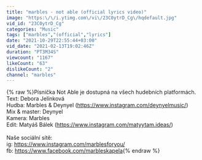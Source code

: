 ```yaml
---
title: "marbles - not able (official lyrics video)"
image: "https:\/\/i.ytimg.com\/vi\/23C0ytrD_Cg\/hqdefault.jpg"
vid_id: "23C0ytrD_Cg"
categories: "Music"
tags: ["marbles","(official","lyrics"]
date: "2021-10-29T22:55:44+03:00"
vid_date: "2021-02-13T19:02:46Z"
duration: "PT3M34S"
viewcount: "1167"
likeCount: "63"
dislikeCount: "2"
channel: "marbles"
---
```

{% raw %}Písnička Not Able je dostupná na všech hudebních platformách.<br />Text: Debora Jelínková<br />Hudba: Marbles &amp; Deynyel (<a rel="nofollow" target="blank" href="https://www.instagram.com/deynyelmusic/)">https://www.instagram.com/deynyelmusic/)</a><br />Mix &amp; master: Deynyel<br />Kamera: Marbles<br />Edit: Matyáš Bálek (<a rel="nofollow" target="blank" href="https://www.instagram.com/matyytam.ideas/)">https://www.instagram.com/matyytam.ideas/)</a><br /><br />Naše sociální sítě:<br />ig: <a rel="nofollow" target="blank" href="https://www.instagram.com/marblesforyou/">https://www.instagram.com/marblesforyou/</a><br />fb: <a rel="nofollow" target="blank" href="https://www.facebook.com/marbleskapela">https://www.facebook.com/marbleskapela</a>{% endraw %}
